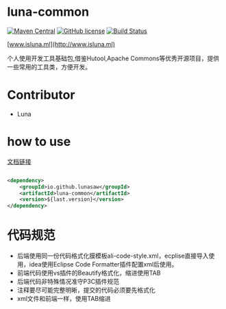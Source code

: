 # luna-common

[![Maven Central](https://img.shields.io/maven-central/v/io.github.lunasaw/luna-common)](https://mvnrepository.com/artifact/io.github.lunasaw/luna-common)
[![GitHub license](https://img.shields.io/badge/MIT_License-blue.svg)](https://raw.githubusercontent.com/lunasaw/luna-common/master/LICENSE)
[![Build Status](https://github.com/lunasaw/luna-common/actions/workflows/maven-publish.yml/badge.svg?branch=master)](https://github.com/lunasaw/luna-common/actions)


[www.isluna.ml](http://www.isluna.ml) 

个人使用开发工具基础包,借鉴Hutool,Apache Commons等优秀开源项目，提供一些常用的工具类，方便开发。

# Contributor

- Luna

# how to use

<a href="https://lunasaw.github.io/luna-common/docs/" target="_blank">文档链接</a>

```xml

<dependency>
    <groupId>io.github.lunasaw</groupId>
    <artifactId>luna-common</artifactId>
    <version>${last.version}</version>
</dependency>

```

# 代码规范

- 后端使用同一份代码格式化膜模板ali-code-style.xml，ecplise直接导入使用，idea使用Eclipse Code Formatter插件配置xml后使用。
- 前端代码使用vs插件的Beautify格式化，缩进使用TAB
- 后端代码非特殊情况准守P3C插件规范
- 注释要尽可能完整明晰，提交的代码必须要先格式化
- xml文件和前端一样，使用TAB缩进
